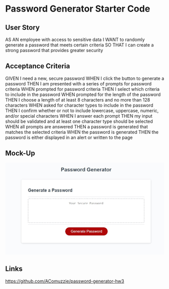 # Password Generator Starter Code

## User Story

AS AN employee with access to sensitive data
I WANT to randomly generate a password that meets certain criteria
SO THAT I can create a strong password that provides greater security

 ## Acceptance Criteria 

GIVEN I need a new, secure password
WHEN I click the button to generate a password
THEN I am presented with a series of prompts for password criteria
WHEN prompted for password criteria
THEN I select which criteria to include in the password
WHEN prompted for the length of the password
THEN I choose a length of at least 8 characters and no more than 128 characters
WHEN asked for character types to include in the password
THEN I confirm whether or not to include lowercase, uppercase, numeric, and/or special characters
WHEN I answer each prompt
THEN my input should be validated and at least one character type should be selected
WHEN all prompts are answered
THEN a password is generated that matches the selected criteria
WHEN the password is generated
THEN the password is either displayed in an alert or written to the page


## Mock-Up

<img src="./Develop/assets/pswdmockup.JPG" alt="screenshot of homepage" />

## Links 
https://github.com/AComuzzie/password-generator-hw3

